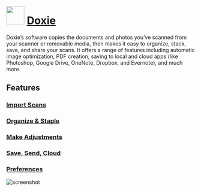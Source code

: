 ﻿# <img src="https://cdn.jsdelivr.net/gh/chtof/chocolatey-packages/automatic/doxie/doxie.png" width="48" height="48"/> [Doxie](https://chocolatey.org/packages/doxie)

Doxie’s software copies the documents and photos you’ve scanned from your scanner or removable media, then makes it easy to organize, stack, save, and share your scans. It offers a range of features including automatic image optimization, PDF creation, saving to local and cloud apps (like Photoshop, Google Drive, OneNote, Dropbox, and Evernote), and much more.

## Features
### [Import Scans](https://help.getdoxie.com/doxieq/software/import)
### [Organize & Staple](https://help.getdoxie.com/doxieq/software/organize)
### [Make Adjustments](https://help.getdoxie.com/doxieq/software/adjust)
### [Save, Send, Cloud](https://help.getdoxie.com/doxieq/software/savesendcloud)
### [Preferences](https://help.getdoxie.com/doxieq/software/preferences)

![screenshot](https://cdn.jsdelivr.net/gh/chtof/chocolatey-packages/automatic/doxie/screenshot.png)